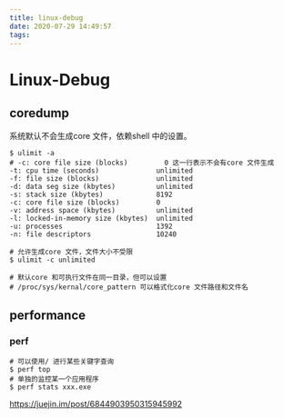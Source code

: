 ```yaml
---
title: linux-debug
date: 2020-07-29 14:49:57
tags:
---
```


# Linux-Debug

## coredump

系统默认不会生成core 文件，依赖shell 中的设置。
```shell
$ ulimit -a
# -c: core file size (blocks)         0 这一行表示不会有core 文件生成
-t: cpu time (seconds)              unlimited
-f: file size (blocks)              unlimited
-d: data seg size (kbytes)          unlimited
-s: stack size (kbytes)             8192
-c: core file size (blocks)         0
-v: address space (kbytes)          unlimited
-l: locked-in-memory size (kbytes)  unlimited
-u: processes                       1392
-n: file descriptors                10240

# 允许生成core 文件，文件大小不受限
$ ulimit -c unlimited

# 默认core 和可执行文件在同一目录，但可以设置
# /proc/sys/kernal/core_pattern 可以格式化core 文件路径和文件名

```

## performance

### perf

```shell
# 可以使用/ 进行某些关键字查询
$ perf top
# 单独的监控某一个应用程序
$ perf stats xxx.exe
```
https://juejin.im/post/6844903950315945992
